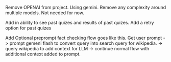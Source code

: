 Remove OPENAI from project. Using gemini. Remove any complexity around multiple models. Not needed for now.

Add in ability to see past quizes and results of past quizes. Add a retry option for past quizes

Add Optional preprompt fact checking flow goes like this. Get user prompt -> prompt gemeni flash to convert query into search query for wikipedia. -> query wikipedia to add context for LLM -> continue normal flow with additional context added to prompt.